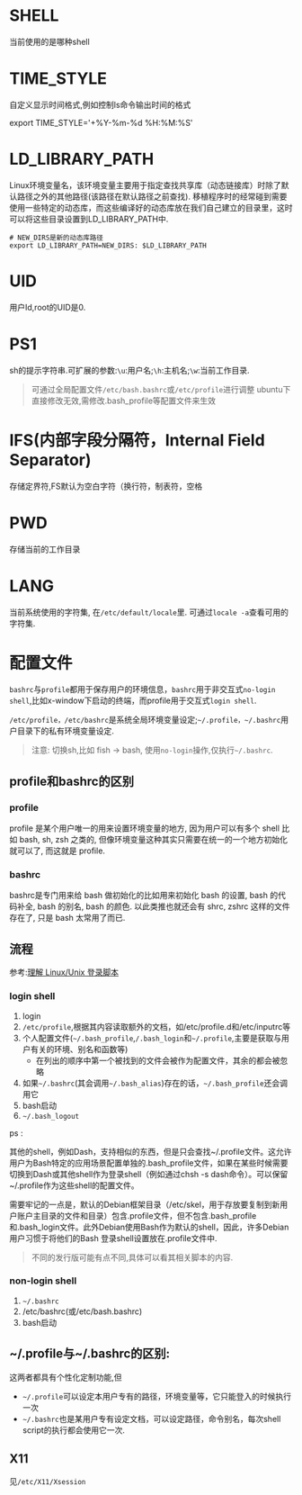 # SHELL
当前使用的是哪种shell

# TIME_STYLE

自定义显示时间格式,例如控制ls命令输出时间的格式

export TIME_STYLE='+%Y-%m-%d %H:%M:%S'

# LD_LIBRARY_PATH

Linux环境变量名，该环境变量主要用于指定查找共享库（动态链接库）时除了默认路径之外的其他路径(该路径在默认路径之前查找).
移植程序时的经常碰到需要使用一些特定的动态库，而这些编译好的动态库放在我们自己建立的目录里，这时可以将这些目录设置到LD_LIBRARY_PATH中.

```
# NEW_DIRS是新的动态库路径
export LD_LIBRARY_PATH=NEW_DIRS: $LD_LIBRARY_PATH
```

# UID

用户Id,root的UID是0.

# PS1

sh的提示字符串.可扩展的参数:`\u`:用户名;`\h`:主机名;`\w`:当前工作目录.

> 可通过全局配置文件`/etc/bash.bashrc`或`/etc/profile`进行调整
> ubuntu下直接修改无效,需修改.bash_profile等配置文件来生效

# IFS(内部字段分隔符，Internal Field Separator)

存储定界符,FS默认为空白字符（换行符，制表符，空格

# PWD

存储当前的工作目录

# LANG
当前系统使用的字符集, 在`/etc/default/locale`里.
可通过`locale -a`查看可用的字符集.

# 配置文件
`bashrc`与`profile`都用于保存用户的环境信息，`bashrc`用于非交互式`no-login shell`,比如x-window下启动的终端，而profile用于交互式`login shell`.

`/etc/profile，/etc/bashrc`是系统全局环境变量设定;`~/.profile，~/.bashrc`用户目录下的私有环境变量设定.

> 注意: 切换sh,比如 fish -> bash, 使用`no-login`操作,仅执行`~/.bashrc`.

## profile和bashrc的区别
### profile
profile 是某个用户唯一的用来设置环境变量的地方, 因为用户可以有多个 shell 比如 bash, sh, zsh 之类的, 但像环境变量这种其实只需要在统一的一个地方初始化就可以了, 而这就是 profile.
### bashrc

bashrc是专门用来给 bash 做初始化的比如用来初始化 bash 的设置, bash 的代码补全, bash 的别名, bash 的颜色. 以此类推也就还会有 shrc, zshrc 这样的文件存在了, 只是 bash 太常用了而已.

## 流程

参考:[理解 Linux/Unix 登录脚本](https://www.sdk.cn/news/5585)

### login shell

1. login
2. `/etc/profile`,根据其内容读取额外的文档，如/etc/profile.d和/etc/inputrc等
3. 个人配置文件(`~/.bash_profile`,`/.bash_login`和`~/.profile`,主要是获取与用户有关的环境、别名和函数等)
    - 在列出的顺序中第一个被找到的文件会被作为配置文件，其余的都会被忽略
4. 如果`~/.bashrc`(其会调用`~/.bash_alias`)存在的话，`~/.bash_profile`还会调用它
5. bash启动
6. `~/.bash_logout`

ps :

其他的shell，例如Dash，支持相似的东西，但是只会查找~/.profile文件。这允许用户为Bash特定的应用场景配置单独的.bash_profile文件，如果在某些时候需要切换到Dash或其他shell作为登录shell（例如通过chsh -s dash命令）。可以保留~/.profile作为这些shell的配置文件。

需要牢记的一点是，默认的Debian框架目录（/etc/skel，用于存放要复制到新用户账户主目录的文件和目录）包含.profile文件，但不包含.bash_profile和.bash_login文件。此外Debian使用Bash作为默认的shell，因此，许多Debian用户习惯于将他们的Bash 登录shell设置放在.profile文件中.

> 不同的发行版可能有点不同,具体可以看其相关脚本的内容.

### non-login shell

1. `~/.bashrc`
2. /etc/bashrc(或/etc/bash.bashrc)
3. bash启动

## ~/.profile与~/.bashrc的区别:

这两者都具有个性化定制功能,但

- `~/.profile`可以设定本用户专有的路径，环境变量等，它只能登入的时候执行一次
- `~/.bashrc`也是某用户专有设定文档，可以设定路径，命令别名，每次shell script的执行都会使用它一次.

## X11

见`/etc/X11/Xsession`
